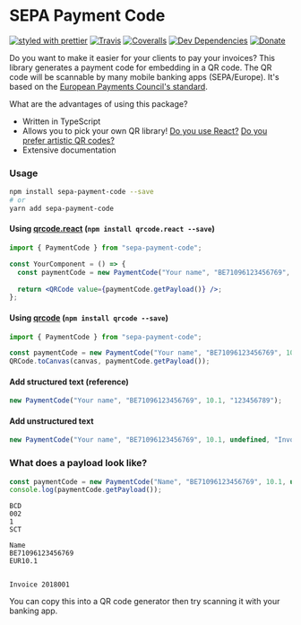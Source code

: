 # SEPA Payment Code

[![styled with prettier](https://img.shields.io/badge/styled_with-prettier-ff69b4.svg)](https://github.com/prettier/prettier)
[![Travis](https://img.shields.io/travis/hansott/sepa-payment-code.svg)](https://travis-ci.org/hansott/sepa-payment-code)
[![Coveralls](https://img.shields.io/coveralls/hansott/sepa-payment-code.svg)](https://coveralls.io/github/hansott/sepa-payment-code)
[![Dev Dependencies](https://david-dm.org/hansott/sepa-payment-code/dev-status.svg)](https://david-dm.org/hansott/sepa-payment-code?type=dev)
[![Donate](https://img.shields.io/badge/donate-paypal-blue.svg)](https://paypal.me/hansott/5)

Do you want to make it easier for your clients to pay your invoices? This library generates a payment code for embedding in a QR code. The QR code will be scannable by many mobile banking apps (SEPA/Europe). It's based on the [European Payments Council's standard](http://www.europeanpaymentscouncil.eu/index.cfm/knowledge-bank/epc-documents/quick-response-code-guidelines-to-enable-data-capture-for-the-initiation-of-a-sepa-credit-transfer/epc069-12-quick-response-code-guidelines-to-enable-data-capture-for-the-initiation-of-a-sepa-credit-transfer1/).

What are the advantages of using this package?

* Written in TypeScript
* Allows you to pick your own QR library! [Do you use React?](https://github.com/zpao/qrcode.react) [Do you prefer artistic QR codes?](https://github.com/kciter/qart.js) 
* Extensive documentation

### Usage

```bash
npm install sepa-payment-code --save
# or
yarn add sepa-payment-code
```

#### Using [qrcode.react](https://github.com/zpao/qrcode.react) (`npm install qrcode.react --save`)

```jsx
import { PaymentCode } from "sepa-payment-code";

const YourComponent = () => {
  const paymentCode = new PaymentCode("Your name", "BE71096123456769", 10.1);
  
  return <QRCode value={paymentCode.getPayload()} />;
};
```

#### Using [qrcode](https://github.com/soldair/node-qrcode) (`npm install qrcode --save`)

```js
import { PaymentCode } from "sepa-payment-code";

const paymentCode = new PaymentCode("Your name", "BE71096123456769", 10.1);
QRCode.toCanvas(canvas, paymentCode.getPayload());
```

#### Add structured text (reference)

```js
new PaymentCode("Your name", "BE71096123456769", 10.1, "123456789");
```

#### Add unstructured text

```js
new PaymentCode("Your name", "BE71096123456769", 10.1, undefined, "Invoice 2018001");
```

### What does a payload look like?

```js
const paymentCode = new PaymentCode("Name", "BE71096123456769", 10.1, undefined, "Invoice 2018001");
console.log(paymentCode.getPayload());
```

```
BCD
002
1
SCT

Name
BE71096123456769
EUR10.1


Invoice 2018001

```

You can copy this into a QR code generator then try scanning it with your banking app.

